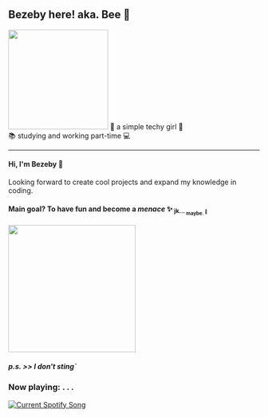 ## Bezeby here! aka. Bee 🐝

 <img src="https://vignette.wikia.nocookie.net/undertale/images/9/92/Giphy.gif/revision/latest?cb=20160614134158&path-prefix=pl" width="200"/> 🌺 a simple techy girl 🌺 \
📚 studying and working part-time 💻

___

#### Hi, I'm Bezeby 💜 
Looking forward to create cool projects and expand my knowledge in coding.

#### Main goal? To have fun and become a _menace_ ✨ <sub> jk... <sub> maybe. <sup> 👀 </sup> </sub> </sub>

<div style="display: flex; justify-content: space-between;">
    <img src="https://i0.wp.com/c.tenor.com/dnqHVp5NG0sAAAAM/gualichetas-gualicheta.gif" width="255"/>
    
</div>

##### p.s. >> _I don't sting_`

### Now playing: . . . 

<a href=""> 
  <img src="https://spotify-bezeby.vercel.app/api?theme=dark" alt="Current Spotify Song">
</a>


